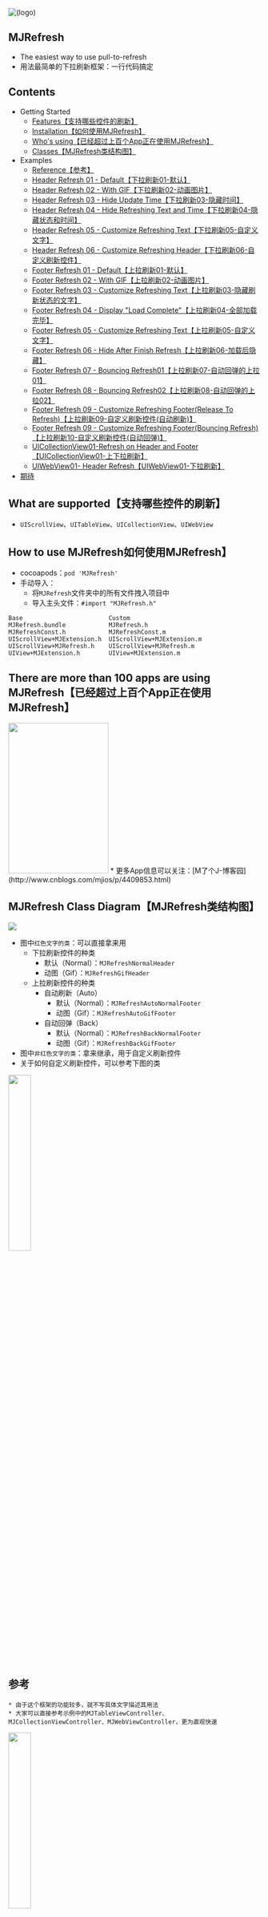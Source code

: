 ![(logo)](http://images.cnitblog.com/blog2015/497279/201505/051004492043385.png)
## MJRefresh
* The easiest way to use pull-to-refresh
* 用法最简单的下拉刷新框架：一行代码搞定

## Contents
* Getting Started
    * [Features【支持哪些控件的刷新】](#支持哪些控件的刷新)
    * [Installation【如何使用MJRefresh】](#如何使用MJRefresh)
    * [Who's using【已经超过上百个App正在使用MJRefresh】](#已经超过上百个App正在使用MJRefresh)
    * [Classes【MJRefresh类结构图】](#MJRefresh类结构图)
* Examples
    * [Reference【参考】](#参考)
    * [Header Refresh 01 - Default【下拉刷新01-默认】](#下拉刷新01-默认)
    * [Header Refresh 02 - With GIF【下拉刷新02-动画图片】](#下拉刷新02-动画图片)
    * [Header Refresh 03 - Hide Update Time【下拉刷新03-隐藏时间】](#下拉刷新03-隐藏时间)
    * [Header Refresh 04 - Hide Refreshing Text and Time【下拉刷新04-隐藏状态和时间】](#下拉刷新04-隐藏状态和时间)
    * [Header Refresh 05 - Customize Refreshing Text【下拉刷新05-自定义文字】](#下拉刷新05-自定义文字)
    * [Header Refresh 06 - Customize Refreshing Header【下拉刷新06-自定义刷新控件】](#下拉刷新06-自定义刷新控件)
    * [Footer Refresh 01 - Default【上拉刷新01-默认】](#上拉刷新01-默认)
    * [Footer Refresh 02 - With GIF【上拉刷新02-动画图片】](#上拉刷新02-动画图片)
    * [Footer Refresh 03 - Customize Refreshing Text【上拉刷新03-隐藏刷新状态的文字】](#上拉刷新03-隐藏刷新状态的文字)
    * [Footer Refresh 04 - Display "Load Complete"【上拉刷新04-全部加载完毕】](#上拉刷新04-全部加载完毕)
    * [Footer Refresh 05 - Customize Refreshing Text【上拉刷新05-自定义文字】](#上拉刷新05-自定义文字)
    * [Footer Refresh 06 - Hide After Finish Refresh【上拉刷新06-加载后隐藏】](#上拉刷新06-加载后隐藏)
    * [Footer Refresh 07 - Bouncing Refresh01【上拉刷新07-自动回弹的上拉01】](#上拉刷新07-自动回弹的上拉01)
    * [Footer Refresh 08 - Bouncing Refresh02【上拉刷新08-自动回弹的上拉02】](#上拉刷新08-自动回弹的上拉02)
    * [Footer Refresh 09 - Customize Refreshing Footer(Release To Refresh)【上拉刷新09-自定义刷新控件(自动刷新)】](#上拉刷新09-自定义刷新控件(自动刷新))
    * [Footer Refresh 09 - Customize Refreshing Footer(Bouncing Refresh)【上拉刷新10-自定义刷新控件(自动回弹)】](#上拉刷新10-自定义刷新控件(自动回弹))
    * [UICollectionView01-Refresh on Header and Footer【UICollectionView01-上下拉刷新】](#UICollectionView01-上下拉刷新)
    * [UIWebView01- Header Refresh【UIWebView01-下拉刷新】](#UIWebView01-下拉刷新)
* [期待](#期待)

## <a id="支持哪些控件的刷新"></a>What are supported【支持哪些控件的刷新】
* `UIScrollView`、`UITableView`、`UICollectionView`、`UIWebView`

## <a id="如何使用MJRefresh"></a>How to use MJRefresh如何使用MJRefresh】
* cocoapods：`pod 'MJRefresh'`
* 手动导入：
    * 将`MJRefresh`文件夹中的所有文件拽入项目中
    * 导入主头文件：`#import "MJRefresh.h"`

```objc
Base                        Custom
MJRefresh.bundle            MJRefresh.h
MJRefreshConst.h            MJRefreshConst.m
UIScrollView+MJExtension.h  UIScrollView+MJExtension.m
UIScrollView+MJRefresh.h    UIScrollView+MJRefresh.m
UIView+MJExtension.h        UIView+MJExtension.m
```

## <a id="已经超过上百个App正在使用MJRefresh"></a>There are more than 100 apps are using MJRefresh【已经超过上百个App正在使用MJRefresh】
<img src="http://images0.cnblogs.com/blog2015/497279/201506/141212365041650.png" width="200" height="300">
* 更多App信息可以关注：[M了个J-博客园](http://www.cnblogs.com/mjios/p/4409853.html)

## <a id="MJRefresh类结构图"></a>MJRefresh Class Diagram【MJRefresh类结构图】
![](http://images0.cnblogs.com/blog2015/497279/201506/132232456139177.png)
- 图中`红色文字的类`：可以直接拿来用
    - 下拉刷新控件的种类
        - 默认（Normal）：`MJRefreshNormalHeader`
        - 动图（Gif）：`MJRefreshGifHeader`
    - 上拉刷新控件的种类
        - 自动刷新（Auto）
            - 默认（Normal）：`MJRefreshAutoNormalFooter`
            - 动图（Gif）：`MJRefreshAutoGifFooter`
        - 自动回弹（Back）
            - 默认（Normal）：`MJRefreshBackNormalFooter`
            - 动图（Gif）：`MJRefreshBackGifFooter`
- 图中`非红色文字的类`：拿来继承，用于自定义刷新控件
- 关于如何自定义刷新控件，可以参考下图的类<br>
<img src="http://images0.cnblogs.com/blog2015/497279/201506/141358159107893.png" width="30%" height="30%">

## <a id="参考"></a>参考
```objc
* 由于这个框架的功能较多，就不写具体文字描述其用法
* 大家可以直接参考示例中的MJTableViewController、MJCollectionViewController、MJWebViewController，更为直观快速
```
<img src="http://images0.cnblogs.com/blog2015/497279/201506/141345470048120.png" width="30%" height="30%">

## <a id="下拉刷新01-默认"></a>Header Refresh 01 - Default【下拉刷新01-默认】
```objc
self.tableView.header = [MJRefreshNormalHeader headerWithRefreshingBlock:^{
   // 进入刷新状态后会自动调用这个block
}];
或
// 设置回调（一旦进入刷新状态，就调用target的action，也就是调用self的loadNewData方法）
self.tableView.header = [MJRefreshNormalHeader headerWithRefreshingTarget:self refreshingAction:@selector(loadNewData)];

// 马上进入刷新状态
[self.tableView.header beginRefreshing];
```
![(下拉刷新01-普通)](http://images0.cnblogs.com/blog2015/497279/201506/141204343486151.gif)

## <a id="下拉刷新02-动画图片"></a>Header Refresh 02 - With GIF【下拉刷新02-动画图片】
```objc
// 设置回调（一旦进入刷新状态，就调用target的action，也就是调用self的loadNewData方法）
MJRefreshGifHeader *header = [MJRefreshGifHeader headerWithRefreshingTarget:self refreshingAction:@selector(loadNewData)];
// 设置普通状态的动画图片
[header setImages:idleImages forState:MJRefreshStateIdle];
// 设置即将刷新状态的动画图片（一松开就会刷新的状态）
[header setImages:pullingImages forState:MJRefreshStatePulling];
// 设置正在刷新状态的动画图片
[header setImages:refreshingImages forState:MJRefreshStateRefreshing];
// 设置header
self.tableView.header = header;
```
![(下拉刷新02-动画图片)](http://images0.cnblogs.com/blog2015/497279/201506/141204402238389.gif)

## <a id="下拉刷新03-隐藏时间"></a>Header Refresh 03 - Hide Update Time【下拉刷新03-隐藏时间】
```objc
// Hide Time【隐藏时间】
header.lastUpdatedTimeLabel.hidden = YES;
```
![(下拉刷新03-隐藏时间)](http://images0.cnblogs.com/blog2015/497279/201506/141204456132944.gif)

## <a id="下拉刷新04-隐藏状态和时间"></a>Header Refresh 04 - Hide Refreshing Text and Time【下拉刷新04-隐藏状态和时间】
```objc
// Hide Time【隐藏时间】
header.lastUpdatedTimeLabel.hidden = YES;

// Hide State【隐藏状态】
header.stateLabel.hidden = YES;
```
![(下拉刷新04-隐藏状态和时间0)](http://images0.cnblogs.com/blog2015/497279/201506/141204508639539.gif)

## <a id="下拉刷新05-自定义文字"></a>Header Refresh 05 - Customize Refreshing Text【下拉刷新05-自定义文字】
```objc
// 设置文字
[header setTitle:@"Pull down to refresh" forState:MJRefreshStateIdle];
[header setTitle:@"Release to refresh" forState:MJRefreshStatePulling];
[header setTitle:@"Loading ..." forState:MJRefreshStateRefreshing];

// 设置字体
header.stateLabel.font = [UIFont systemFontOfSize:15];
header.lastUpdatedTimeLabel.font = [UIFont systemFontOfSize:14];

// 设置颜色
header.stateLabel.textColor = [UIColor redColor];
header.lastUpdatedTimeLabel.textColor = [UIColor blueColor];
```
![(下拉刷新05-自定义文字)](http://images0.cnblogs.com/blog2015/497279/201506/141204563633593.gif)

## <a id="下拉刷新06-自定义刷新控件"></a>Header Refresh 06 - Customize Refreshing Header【下拉刷新06-自定义刷新控件】
```objc
self.tableView.header = [MJDIYHeader headerWithRefreshingTarget:self refreshingAction:@selector(loadNewData)];
// 具体实现参考MJDIYHeader.h和MJDIYHeader.m
```
![(下拉刷新06-自定义刷新控件)](http://images0.cnblogs.com/blog2015/497279/201506/141205019261159.gif)

## <a id="上拉刷新01-默认"></a>Footer Refresh 01 - Default【上拉刷新01-默认】
```objc
self.tableView.footer = [MJRefreshAutoNormalFooter footerWithRefreshingBlock:^{
   // 进入刷新状态后会自动调用这个block
}];
或
// 设置回调（一旦进入刷新状态，就调用target的action，也就是调用self的loadMoreData方法）
self.tableView.footer = [MJRefreshAutoNormalFooter footerWithRefreshingTarget:self refreshingAction:@selector(loadMoreData)];
```
![(上拉刷新01-默认)](http://images0.cnblogs.com/blog2015/497279/201506/141205090047696.gif)

## <a id="上拉刷新02-动画图片"></a>Footer Refresh 02 - With GIF【上拉刷新02-动画图片】
```objc
// 设置回调（一旦进入刷新状态，就调用target的action，也就是调用self的loadMoreData方法）
MJRefreshAutoGifFooter *footer = [MJRefreshAutoGifFooter footerWithRefreshingTarget:self refreshingAction:@selector(loadMoreData)];

// 设置刷新图片
[footer setImages:refreshingImages forState:MJRefreshStateRefreshing];

// 设置尾部
self.tableView.footer = footer;
```
![(上拉刷新02-动画图片)](http://images0.cnblogs.com/blog2015/497279/201506/141205141445793.gif)

## <a id="上拉刷新03-隐藏刷新状态的文字"></a>Footer Refresh 03 - Customize Refreshing Text【上拉刷新03-隐藏刷新状态的文字】
```objc
// 隐藏刷新状态的文字
footer.refreshingTitleHidden = YES;
// 如果没有上面的方法，就用footer.stateLabel.hidden = YES;
```
![(上拉刷新03-隐藏刷新状态的文字)](http://images0.cnblogs.com/blog2015/497279/201506/141205200985774.gif)

## <a id="上拉刷新04-全部加载完毕"></a>Footer Refresh 04 - Display "Load Complete"【上拉刷新04-全部加载完毕】
```objc
// 变为没有更多数据的状态
[footer noticeNoMoreData];
```
![(上拉刷新04-全部加载完毕)](http://images0.cnblogs.com/blog2015/497279/201506/141205248634686.gif)

## <a id="上拉刷新05-自定义文字"></a>Footer Refresh 05 - Customize Refreshing Text【上拉刷新05-自定义文字】
```objc
// 设置文字
[footer setTitle:@"Click or drag up to refresh" forState:MJRefreshStateIdle];
[footer setTitle:@"Loading more ..." forState:MJRefreshStateRefreshing];
[footer setTitle:@"No more data" forState:MJRefreshStateNoMoreData];

// 设置字体
footer.stateLabel.font = [UIFont systemFontOfSize:17];

// 设置颜色
footer.stateLabel.textColor = [UIColor blueColor];
```
![(上拉刷新05-自定义文字)](http://images0.cnblogs.com/blog2015/497279/201506/141205295511153.gif)

## <a id="上拉刷新06-加载后隐藏"></a>Footer Refresh 06 - Hide After Finish Refresh【上拉刷新06-加载后隐藏】
```objc
// 隐藏当前的上拉刷新控件
self.tableView.footer.hidden = YES;
```
![(上拉刷新06-加载后隐藏)](http://images0.cnblogs.com/blog2015/497279/201506/141205343481821.gif)

## <a id="上拉刷新07-自动回弹的上拉01"></a>Footer Refresh 07 - Bouncing Refresh01【上拉刷新07-自动回弹的上拉01】
```objc
self.tableView.footer = [MJRefreshBackNormalFooter footerWithRefreshingTarget:self refreshingAction:@selector(loadMoreData)];
```
![(上拉刷新07-自动回弹的上拉01)](http://images0.cnblogs.com/blog2015/497279/201506/141205392239231.gif)

## <a id="上拉刷新08-自动回弹的上拉02"></a>Footer Refresh 08 - Bouncing Refresh02【上拉刷新08-自动回弹的上拉02】
```objc
MJRefreshBackGifFooter *footer = [MJRefreshBackGifFooter footerWithRefreshingTarget:self refreshingAction:@selector(loadMoreData)];

// 设置普通状态的动画图片
[footer setImages:idleImages forState:MJRefreshStateIdle];
// 设置即将刷新状态的动画图片（一松开就会刷新的状态）
[footer setImages:pullingImages forState:MJRefreshStatePulling];
// 设置正在刷新状态的动画图片
[footer setImages:refreshingImages forState:MJRefreshStateRefreshing];

// 设置尾部
self.tableView.footer = footer;
```
![(上拉刷新07-自动回弹的上拉02)](http://images0.cnblogs.com/blog2015/497279/201506/141205441443628.gif)

## <a id="上拉刷新09-自定义刷新控件(自动刷新)"></a>Footer Refresh 09 - Customize Refreshing Footer(Release To Refresh)【上拉刷新09-自定义刷新控件(自动刷新)】
```objc
self.tableView.footer = [MJDIYAutoFooter footerWithRefreshingTarget:self refreshingAction:@selector(loadMoreData)];
// 具体实现参考MJDIYAutoFooter.h和MJDIYAutoFooter.m
```
![(上拉刷新09-自定义刷新控件(自动刷新))](http://images0.cnblogs.com/blog2015/497279/201506/141205500195866.gif)

## <a id="上拉刷新10-自定义刷新控件(自动回弹)"></a>Footer Refresh 10 - Customize Refreshing Footer(Bouncing Refresh)【上拉刷新10-自定义刷新控件(自动回弹)】
```objc
self.tableView.footer = [MJDIYBackFooter footerWithRefreshingTarget:self refreshingAction:@selector(loadMoreData)];
// 具体实现参考MJDIYBackFooter.h和MJDIYBackFooter.m
```
![(上拉刷新10-自定义刷新控件(自动回弹))](http://images0.cnblogs.com/blog2015/497279/201506/141205560666819.gif)

## <a id="UICollectionView01-上下拉刷新"></a>UICollectionView01-Refresh on Header and Footer【UICollectionView01-上下拉刷新】
```objc
// 下拉刷新
self.collectionView.header = [MJRefreshNormalHeader headerWithRefreshingBlock:^{
   // 进入刷新状态后会自动调用这个block
}];

// 上拉刷新
self.collectionView.footer = [MJRefreshAutoNormalFooter footerWithRefreshingBlock:^{
   // 进入刷新状态后会自动调用这个block
}];
```
![(UICollectionView01-上下拉刷新)](http://images0.cnblogs.com/blog2015/497279/201506/141206021603758.gif)

## <a id="UIWebView01-下拉刷新"></a>UIWebView01- Header Refresh【UIWebView01-下拉刷新】
```objc
// 添加下拉刷新控件
self.webView.scrollView.header = [MJRefreshNormalHeader headerWithRefreshingBlock:^{
   // 进入刷新状态后会自动调用这个block
}];
```
![(UICollectionView01-上下拉刷新)](http://images0.cnblogs.com/blog2015/497279/201506/141206080514524.gif)

## 提醒
* 本框架纯ARC，兼容的系统>=iOS6.0、iPhone\iPad横竖屏

## <a id="期待"></a>期待
* 如果在使用过程中遇到BUG，希望你能Issues我，谢谢（或者尝试下载最新的框架代码看看BUG修复没有）
* 如果在使用过程中发现功能不够用，希望你能Issues我，我非常想为这个框架增加更多好用的功能，谢谢
* 如果你想为MJRefresh输出代码，请拼命Pull Requests我
* 一起携手打造天朝乃至世界最好用的刷新框架，做天朝程序员的骄傲
* 如果你开发的应用中用到了MJRefresh，希望你能到[CocoaControls](https://www.cocoacontrols.com/controls/mjrefresh)添加你应用的iTunes路径，我将会安装使用你的应用，并且根据众多应用的使用情况，对MJRefresh进行一个更好的设计和完善，提供更多好用的功能，谢谢
   * 步骤01（微信是举个例子，百度“你的应用名称 itunes”）
![(step01)](http://ww4.sinaimg.cn/mw1024/800cdf9ctw1eq0viiv5rsj20sm0ea41t.jpg)
   * 步骤02
![(step02)](http://ww2.sinaimg.cn/mw1024/800cdf9ctw1eq0vilejxlj20tu0me7a0.jpg)
   * 步骤03
![(step03)](http://ww1.sinaimg.cn/mw1024/800cdf9ctw1eq0viocpo5j20wc0dc0un.jpg)
   * 步骤04
![(step04)](http://ww3.sinaimg.cn/mw1024/800cdf9ctw1eq0vir137xj20si0gewgu.jpg)

